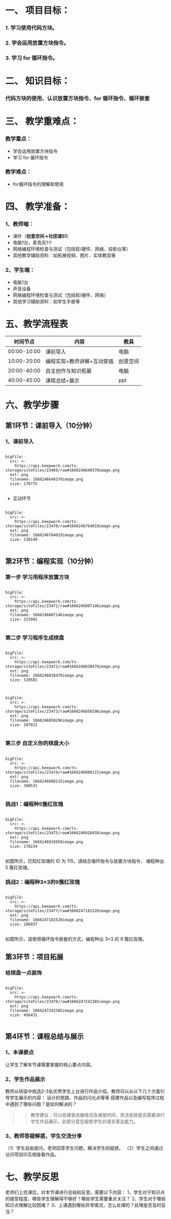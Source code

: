 


# 一、	项目目标：
### 1. 学习使用代码方块。
### 2. 学会运用放置方块指令。
### 3. 学习 for 循环指令。


# 二、	知识目标：

### 代码方块的使用、认识放置方块指令、for 循环指令、循环嵌套



# 三、	教学重难点：

### 教学重点：
* 学会运用放置方块指令
* 学习 for 循环指令

### 教学难点：

* for循环指令的理解和使用


# 四、	教学准备：
### 1、教师端：
* 课件（**创意空间→社团课S1**）
* 电脑1台，麦克风1个
* 网络编程环境检查与测试（包括软/硬件、网络、投影仪等）
* 其他教学辅助资料：如拓展视频、图片、实体教具等

### 2、学生端：
* 电脑1台	
* 声音设备
* 网络编程环境检查与测试（包括软/硬件、网络）
* 其他学习辅助资料：如学生手册等



# 五、教学流程表

|  时间节点   | 内容  | 教具  |
|  --------  | --------  | --------  |
| 00:00-10:00  | 课前导入 | 电脑 |
| 10:00-20:00  | 编程实现+教师讲解+互动穿插 | 创意空间 |
| 20:00-40:00  | 自主创作与知识拓展 | 电脑 |
| 40:00-45:00  | 课程总结+展示 | ppt |



# 六、教学步骤

## 第1环节：课前导入（10分钟）

### 1、课前导入
 
 
 
```@BigFile

bigFile:
  src: >-
    https://api.keepwork.com/ts-storage/siteFiles/23469/raw#1666246640370image.png
  ext: png
  filename: 1666246640370image.png
  size: 176775
          
```


  
 * 互动环节
 
 
```@BigFile

bigFile:
  src: >-
    https://api.keepwork.com/ts-storage/siteFiles/23470/raw#1666246764019image.png
  ext: png
  filename: 1666246764019image.png
  size: 130149
          
```





## 第2环节：编程实现（10分钟）

### 第一步 学习用程序放置方块

 
 
```@BigFile

bigFile:
  src: >-
    https://api.keepwork.com/ts-storage/siteFiles/23471/raw#1666246807146image.png
  ext: png
  filename: 1666246807146image.png
  size: 153992
          
```



### 第二步 学习程序生成棋盘
  
 
 
```@BigFile

bigFile:
  src: >-
    https://api.keepwork.com/ts-storage/siteFiles/23472/raw#1666246838470image.png
  ext: png
  filename: 1666246838470image.png
  size: 520581
          
```

```@BigFile

bigFile:
  src: >-
    https://api.keepwork.com/ts-storage/siteFiles/23473/raw#1666246850296image.png
  ext: png
  filename: 1666246850296image.png
  size: 107012
          
```




### 第三步 自定义你的棋盘大小


 
```@BigFile

bigFile:
  src: >-
    https://api.keepwork.com/ts-storage/siteFiles/23474/raw#1666246880115image.png
  ext: png
  filename: 1666246880115image.png
  size: 300531
          
```


 


### 挑战1：编程种5簇红玫瑰
 
 
 
```@BigFile

bigFile:
  src: >-
    https://api.keepwork.com/ts-storage/siteFiles/23475/raw#1666246918458image.png
  ext: png
  filename: 1666246918458image.png
  size: 178234
          
```


 
如图所示，已知红玫瑰的 ID 为 115，请结合循环指令与放置方块指令，
编程种出 5 簇红玫瑰。




### 挑战2：编程种3×3的9簇红玫瑰
 
 
```@BigFile

bigFile:
  src: >-
    https://api.keepwork.com/ts-storage/siteFiles/23477/raw#1666247181520image.png
  ext: png
  filename: 1666247181520image.png
  size: 286037
          
```




如图所示，请使用循环指令嵌套的方式，编程种出 3×3 的 9 簇红玫瑰。




## 第3环节：项目拓展

### 给棋盘一点装饰

 
 
```@BigFile

bigFile:
  src: >-
    https://api.keepwork.com/ts-storage/siteFiles/23478/raw#1666247242385image.png
  ext: png
  filename: 1666247242385image.png
  size: 456431
          
```


## 第4环节：课程总结与展示

### 1、本课要点
   让学生了解本节课需要掌握的核心要点内容。

 

### 2、学生作品展示
教师从班级中挑选2-3名优秀学生上台进行作品介绍。教师可以从以下几个方面引导学生展示的内容：
设计的思路、作品的闪光点等等
搭建作品以及编写程序过程中遇到了哪些问题？是如何解决的？

>> 教学建议：可以视课堂进展情况及课堂时间，灵活安排是否需要进行学生作品展示，此部分意在锻炼学生的语言表达能力。

### 3、教师答疑解惑，学生交流分享
（1）学生自由提问，老师回答学生问题，解决学生的疑惑。
（2）学生之间通过访问项目ID互相查看作品。



# 七、教学反思
老师们上完课后，对本节课进行总结和反思。需要以下内容：
1、学生对于知识点的接受程度，哪些学生理解得不够好？哪些学生需要重点关注？
2、学生对于哪些知识点理解比较困难？
3、上课遇到哪些异常情况，怎么处理的？处理是否及时妥当？










